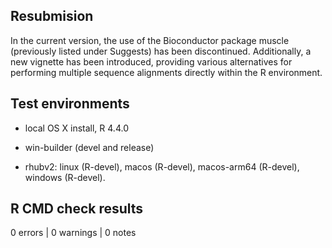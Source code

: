 ## Resubmision

In the current version, the use of the Bioconductor package muscle (previously listed under Suggests) has been discontinued. Additionally, a new vignette has been introduced, providing various alternatives for performing multiple sequence alignments directly within the R environment.

## Test environments 

* local OS X install, R 4.4.0

* win-builder (devel and release)

* rhubv2: linux (R-devel), macos (R-devel), macos-arm64 (R-devel), windows (R-devel).

## R CMD check results

0 errors | 0 warnings | 0 notes
